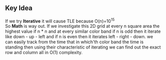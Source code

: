 ## Key Idea
If we try <b>Iterative</b> it will cause TLE because O(n)=10<sup>15</sup><br>
So  <b>Math</b> is way out. If we investigate this 2D grid at every n square area the highest value if n * n and at every similar color  band if n is odd then 
it iterate like down - up - left and if n is even then it iterates left - right - down. we can easily track from the time that in which'th color band the time is standing
then using their characteristic of iterating we can find out the exact row and column all in O(1) complexity.
